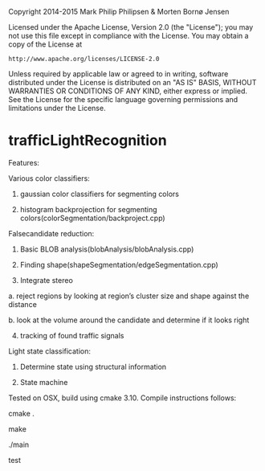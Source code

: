 Copyright 2014-2015 Mark Philip Philipsen & Morten Bornø Jensen

Licensed under the Apache License, Version 2.0 (the "License");
you may not use this file except in compliance with the License.
You may obtain a copy of the License at

    http://www.apache.org/licenses/LICENSE-2.0

Unless required by applicable law or agreed to in writing, software
distributed under the License is distributed on an "AS IS" BASIS,
WITHOUT WARRANTIES OR CONDITIONS OF ANY KIND, either express or implied.
See the License for the specific language governing permissions and
limitations under the License.

# trafficLightRecognition

Features:

Various color classifiers:

1. gaussian color classifiers for segmenting colors

2. histogram backprojection for segmenting colors(colorSegmentation/backproject.cpp)

Falsecandidate reduction:

1. Basic BLOB analysis(blobAnalysis/blobAnalysis.cpp)

2. Finding shape(shapeSegmentation/edgeSegmentation.cpp)

3. Integrate stereo

  a. reject regions by looking at region’s cluster size and shape against the distance

  b. look at the volume around the candidate and determine if it looks right

4. tracking of found traffic signals

Light state classification:

1. Determine state using structural information

2. State machine

Tested on OSX, build using cmake 3.10. Compile instructions follows:

cmake .

make

./main <path to video clip>


test